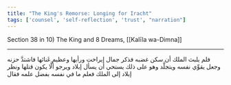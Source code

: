 ```yaml
---
title: "The King's Remorse: Longing for Iracht"
tags: ['counsel', 'self-reflection', 'trust', "narration"]
---
```


 Section 38 in 10) The King and 8 Dreams, [[Kalīla wa-Dimna]]

---
فلم يلبث الملك أن سكن غضبه فذكر جمال إيراخت ورأيها وعظيم غَنائها فاشتدَّ حزنه وجعل يقوِّي نفسه ويتجلَّد وهو على ذلك يستحي أن يسأل إبلاد ويرجو ألَّا يكون قتلها ونظر إبلاد إلى الملك فعلم ما في نفسه بفضل علمه فقال
